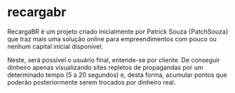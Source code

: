 # recargabr

RecargaBR é um projeto criado inicialmente por Patrick Souza {PatchSouza} que traz mais uma solução online para empreendimentos
com pouco ou nenhum capital inicial disponível.

Neste, será possível o usuário final, entende-se por cliente. De conseguir dinheiro apenas visualizando sites repletos de propagandas
por um determinado tempo (5 a 20 segundos) e, desta forma, acumular pontos que poderão posteriormente serem trocados por dinheiro real.
